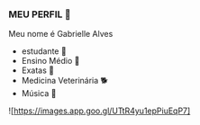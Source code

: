 ### MEU PERFIL 👋

Meu nome é Gabrielle Alves

- estudante 🧠
- Ensino Médio 🏫
- Exatas 📒
- Medicina Veterinária 🐕
- Música 🎹 

![https://images.app.goo.gl/UTtR4yu1epPiuEqP7]
